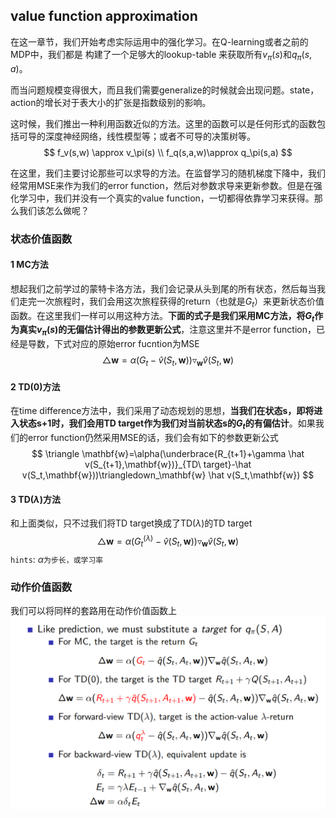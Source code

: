 ## value function approximation 

在这一章节，我们开始考虑实际运用中的强化学习。在Q-learning或者之前的MDP中，我们都是 构建了一个足够大的lookup-table 来获取所有$v_\pi(s)$和$q_\pi(s,a)$。

而当问题规模变得很大，而且我们需要generalize的时候就会出现问题。state，action的增长对于表大小的扩张是指数级别的影响。

这时候，我们推出一种利用函数近似的方法。这里的函数可以是任何形式的函数包括可导的深度神经网络，线性模型等；或者不可导的决策树等。
$$
f_v(s,w) \approx v_\pi(s) \\
f_q(s,a,w)\approx q_\pi(s,a)
$$

在这里，我们主要讨论那些可以求导的方法。在监督学习的随机梯度下降中，我们经常用MSE来作为我们的error function，然后对参数求导来更新参数。但是在强化学习中，我们并没有一个真实的value function，一切都得依靠学习来获得。那么我们该怎么做呢？

### 状态价值函数
#### 1 MC方法

想起我们之前学过的蒙特卡洛方法，我们会记录从头到尾的所有状态，然后每当我们走完一次旅程时，我们会用这次旅程获得的return（也就是$G_t$）来更新状态价值函数。在这里我们一样可以用这种方法。**下面的式子是我们采用MC方法，将$G_t$作为真实$v_\pi(s)$的无偏估计得出的参数更新公式**，注意这里并不是error function，已经是导数，下式对应的原始error fucntion为MSE
$$
\triangle \mathbf{w}=\alpha(G_t-\hat v(S_t,\mathbf{w}))\triangledown_\mathbf{w} \hat v(S_t,\mathbf{w})
$$

#### 2 TD(0)方法

在time difference方法中，我们采用了动态规划的思想，**当我们在状态s，即将进入状态s+1时，我们会用TD target作为我们对当前状态s的$G_t$的有偏估计**。如果我们的error function仍然采用MSE的话，我们会有如下的参数更新公式
$$
\triangle \mathbf{w}=\alpha(\underbrace{R_{t+1}+\gamma \hat v(S_{t+1},\mathbf{w})}_{TD\ target}-\hat v(S_t,\mathbf{w}))\triangledown_\mathbf{w} \hat v(S_t,\mathbf{w})
$$

#### 3 TD($\lambda$)方法

和上面类似，只不过我们将TD target换成了TD($\lambda$)的TD target
$$
\triangle \mathbf{w}=\alpha(G_t^{(\lambda)}-\hat v(S_t,\mathbf{w}))\triangledown_\mathbf{w} \hat v(S_t,\mathbf{w})
$$
`hints`: $\alpha$`为步长，或学习率`

### 动作价值函数
我们可以将同样的套路用在动作价值函数上
![1](/图片/7.png)